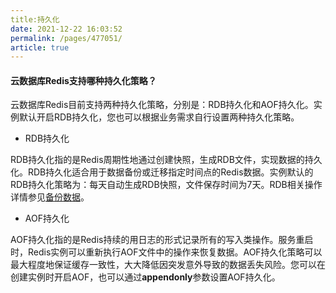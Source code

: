 ```yaml
---
title:持久化
date: 2021-12-22 16:03:52
permalink: /pages/477051/
article: true
---
```


#### 云数据库Redis支持哪种持久化策略？

云数据库Redis目前支持两种持久化策略，分别是：RDB持久化和AOF持久化。实例默认开启RDB持久化，您也可以根据业务需求自行设置两种持久化策略。

- RDB持久化

RDB持久化指的是Redis周期性地通过创建快照，生成RDB文件，实现数据的持久化。RDB持久化适合用于数据备份或迁移指定时间点的Redis数据。实例默认的RDB持久化策略为：每天自动生成RDB快照，文件保存时间为7天。RDB相关操作详情参见[备份数据](./../04.操作指南/04.备份与恢复/00.备份数据.md)。

- AOF持久化

AOF持久化指的是Redis持续的用日志的形式记录所有的写入类操作。服务重启时，Redis实例可以重新执行AOF文件中的操作来恢复数据。AOF持久化策略可以最大程度地保证缓存一致性，大大降低因突发意外导致的数据丢失风险。您可以在创建实例时开启AOF，也可以通过**appendonly**参数设置AOF持久化。

